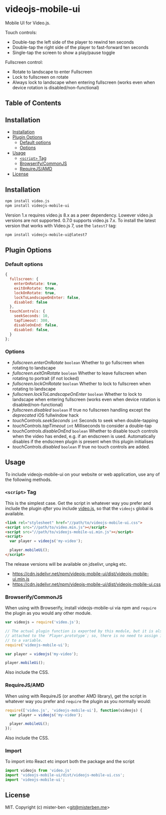 # videojs-mobile-ui

Mobile UI for Video.js.

Touch controls:

- Double-tap the left side of the player to rewind ten seconds
- Double-tap the right side of the player to fast-forward ten seconds
- Single-tap the screen to show a play/pause toggle

Fullscreen control:

- Rotate to landscape to enter Fullscreen
- Lock to fullscreen on rotate
- Always lock to landscape when entering fullscreen (works even when device rotation is disabled/non-functional)

## Table of Contents

<!-- START doctoc generated TOC please keep comment here to allow auto update -->
<!-- DON'T EDIT THIS SECTION, INSTEAD RE-RUN doctoc TO UPDATE -->
## Installation

- [Installation](#installation)
- [Plugin Options](#plugin-options)
  - [Default options](#default-options)
  - [Options](#options)
- [Usage](#usage)
  - [`<script>` Tag](#script-tag)
  - [Browserify/CommonJS](#browserifycommonjs)
  - [RequireJS/AMD](#requirejsamd)
- [License](#license)

<!-- END doctoc generated TOC please keep comment here to allow auto update -->
## Installation

```sh
npm install video.js
npm install videojs-mobile-ui
```

Version 1.x requires video.js 8.x as a peer dependency. Lowever video.js versions are not supported. 0.7.0 supports video.js 7.x. To install the latest version that works with Video.js 7, use the `latest7` tag:

```sh
npm install videojs-mobile-ui@latest7
```

## Plugin Options

### Default options

```js
{
  fullscreen: {
    enterOnRotate: true,
    exitOnRotate: true,
    lockOnRotate: true,
    lockToLandscapeOnEnter: false,
    disabled: false
  },
  touchControls: {
    seekSeconds: 10,
    tapTimeout: 300,
    disableOnEnd: false,
    disabled: false,
  }
};
```

### Options

- *fullscreen.enterOnRotate* `boolean` Whether to go fullscreen when rotating to landscape
- *fullscreen.exitOnRotate* `boolean` Whether to leave fullscreen when rotating to portrait (if not locked)
- *fullscreen.lockOnRotate* `boolean` Whether to lock to fullscreen when rotating to landscape
- *fullscreen.lockToLandscapeOnEnter* `boolean` Whether to lock to landscape when entering fullscreen (works even when device rotation is disabled/non-functional)
- *fullscreen.disabled* `boolean` If true no fullscreen handling except the *deprecated* iOS fullwindow hack
- *touchControls.seekSeconds* `int` Seconds to seek when double-tapping
- *touchControls.tapTimeout* `int` Milliseconds to consider a double-tap
- *touchControls.disableOnEnd* `boolean` Whether to disable touch controls when the video has ended, e.g. if an endscreen is used. Automatically disables if the endscreen plugin is present when this plugin initialises
- *touchControls.disabled* `boolean` If true no touch controls are added.

## Usage

To include videojs-mobile-ui on your website or web application, use any of the following methods.

### `<script>` Tag

This is the simplest case. Get the script in whatever way you prefer and include the plugin _after_ you include [video.js][videojs], so that the `videojs` global is available.

```html
<link rel="stylesheet" href="//path/to/videojs-mobile-ui.css">  
<script src="//path/to/video.min.js"></script>
<script src="//path/to/videojs-mobile-ui.min.js"></script>
<script>
  var player = videojs('my-video');

  player.mobileUi();
</script>
```

The release versions will be available on jdselivr, unpkg etc.

* https://cdn.jsdelivr.net/npm/videojs-mobile-ui/dist/videojs-mobile-ui.min.js
* https://cdn.jsdelivr.net/npm/videojs-mobile-ui/dist/videojs-mobile-ui.css

### Browserify/CommonJS

When using with Browserify, install videojs-mobile-ui via npm and `require` the plugin as you would any other module.

```js
var videojs = require('video.js');

// The actual plugin function is exported by this module, but it is also
// attached to the `Player.prototype`; so, there is no need to assign it
// to a variable.
require('videojs-mobile-ui');

var player = videojs('my-video');

player.mobileUi();
```

Also include the CSS.

### RequireJS/AMD

When using with RequireJS (or another AMD library), get the script in whatever way you prefer and `require` the plugin as you normally would:

```js
require(['video.js', 'videojs-mobile-ui'], function(videojs) {
  var player = videojs('my-video');

  player.mobileUi();
});
```

Also include the CSS.

### Import

To import into React etc import both the package and the script

```js
import videojs from 'video.js'
import 'videojs-mobile-ui/dist/videojs-mobile-ui.css';
import 'videojs-mobile-ui';
```

## License

MIT. Copyright (c) mister-ben &lt;git@misterben.me&gt;


[videojs]: http://videojs.com/
